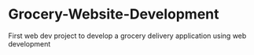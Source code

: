 # Grocery-Website-Development
First web dev project to develop a grocery delivery application using web development
